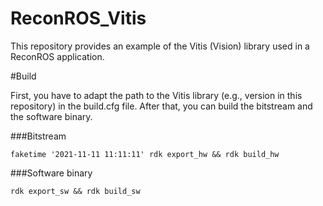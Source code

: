 # ReconROS_Vitis

This repository provides an example of the Vitis (Vision) library used in a ReconROS application. 


#Build

First, you have to adapt the path to the Vitis library (e.g., version in this repository) in the build.cfg file. After that, you can build the bitstream and the software binary.

###Bitstream 

```
faketime '2021-11-11 11:11:11' rdk export_hw && rdk build_hw
```

###Software binary 
```
rdk export_sw && rdk build_sw
```



